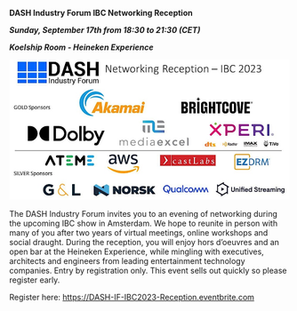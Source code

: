 **DASH Industry Forum IBC Networking Reception**

***Sunday, September 17th from 18:30 to 21:30 (CET)*** 

***Koelship Room - Heineken Experience***

![image](https://raw.githubusercontent.com/Dash-Industry-Forum/Dash-Industry-Forum.github.io/d697ec1126e8b8f2d8a13c4b14b877217d235c83/static/img/https___cdn.evbuc.com_images_567455189_264872209951_1_original.jpg)

The DASH Industry Forum invites you to an evening of networking during the upcoming IBC show in Amsterdam. We hope to reunite in person with many of you after two years of virtual meetings, online workshops and social draught. During the reception, you will enjoy hors d’oeuvres and an open bar at the Heineken Experience, while mingling with executives, architects and engineers from leading entertainment technology companies.  Entry by registration only. This event sells out quickly so please register early. 

Register here: https://DASH-IF-IBC2023-Reception.eventbrite.com
